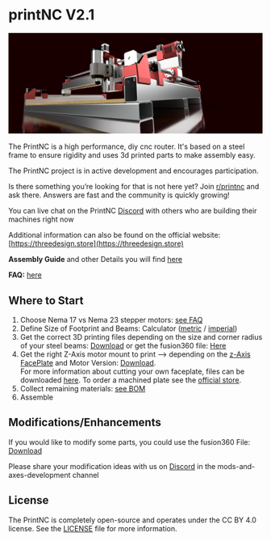 # printNC V2.1
![printNC Logo](Media/Images/Nema17PrintNCRender.png)

The PrintNC is a high performance, diy cnc router. It's based on a steel frame to ensure rigidity and uses 3d printed parts to make assembly easy.

The PrintNC project is in active development and encourages participation.

Is there something you’re looking for that is not here yet? Join [r/printnc](http://www.reddit.com/r/printnc) and ask there. Answers are fast and the community is quickly growing!

You can live chat on the PrintNC [Discord](https://discord.gg/RxzPna6) with others who are building their machines right now

Additional information can also be found on the official website: [https://threedesign.store](https://threedesign.store)

**Assembly Guide** and other Details you will find [here](Documentation/README.md)

**FAQ:** [here](Documentation/faq.md)

## Where to Start

1. Choose Nema 17 vs Nema 23 stepper motors: [see FAQ](Documentation/faq.md)
1. Define Size of Footprint and Beams: Calculator ([metric](https://threedesign.store/metric-frame-size-calculator/) / [imperial](https://threedesign.store/imperial-frame-size-calculator/))
1. Get the correct 3D printing files depending on the size and corner radius of your steel beams: [Download](Printed%20Parts/Kits) or get the fusion360 file: [Here](https://drive.google.com/open?id=1qccpafKKw5RdyNG6PrTtAz_MatO8Yz8L)
1. Get the right Z-Axis motor mount to print --> depending on the [z-Axis FacePlate](Drawings/FacePlatesDXF) and Motor Version: [Download](Printed%20Parts/Kits/). 
<br />For more information about cutting your own faceplate, files can be downloaded [here](https://threedesign.store/downloads/). To order a machined plate see the [official store](https://threedesign.store/store/?model_number=faceplate).
1. Collect remaining materials: [see BOM](Documentation/bom.md)
1. Assemble

## Modifications/Enhancements
If you would like to modify some parts, you could use the fusion360 File:
[Download](https://drive.google.com/open?id=1qccpafKKw5RdyNG6PrTtAz_MatO8Yz8L) 

Please share your modification ideas with us on [Discord](https://discord.gg/RxzPna6) in the mods-and-axes-development channel


## License

The PrintNC is completely open-source and operates under the CC BY 4.0 license. See the [LICENSE](LICENSE.md) file for more information.
